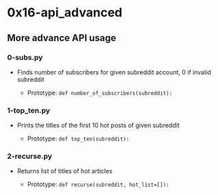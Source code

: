 # 0x16-api_advanced

## More advance API usage
### 0-subs.py
* Finds number of subscribers for given subreddit account, 0 if invalid subreddit

  * Prototype: `def number_of_subscribers(subreddit):`

### 1-top_ten.py
* Prints the titles of the first 10 hot posts of given subreddit

  * Prototype: `def top_ten(subreddit):`

### 2-recurse.py
* Returns list of titles of hot articles

  * Prototype: `def recurse(subreddit, hot_list=[]):`

